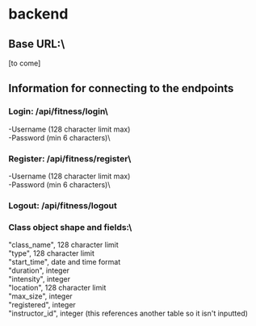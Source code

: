# backend

## Base URL:\
[to come]

## Information for connecting to the endpoints  
### Login: /api/fitness/login\
-Username (128 character limit max)\
-Password (min 6 characters)\
### Register: /api/fitness/register\
-Username (128 character limit max)\
-Password (min 6 characters)\
### Logout: /api/fitness/logout  

### Class object shape and fields:\
"class_name", 128 character limit \
"type", 128 character limit\
"start_time", date and time format\
"duration", integer\
"intensity", integer\
"location", 128 character limit\
"max_size", integer\
"registered", integer\
"instructor_id", integer (this references another table so it isn't inputted)